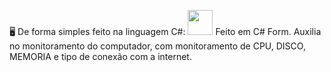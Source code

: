 🖥️ De forma simples feito na linguagem C#:
 <img src="https://cdn.jsdelivr.net/gh/devicons/devicon/icons/csharp/csharp-original.svg" width="40" height="40"/>
Feito em C# Form. Auxilia no monitoramento do computador, com monitoramento de CPU, DISCO, MEMORIA e tipo de conexão com a internet.
